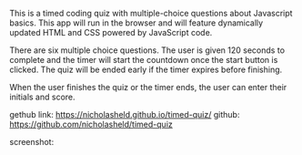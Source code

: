 This is a timed coding quiz with multiple-choice questions about Javascript basics. 
This app will run in the browser and will feature dynamically 
updated HTML and CSS powered by JavaScript code. 

There are six multiple choice questions. The user is given 120 seconds to complete and the timer will start the countdown once the start button is clicked. The quiz will be ended early if the timer expires before finishing. 

When the user finishes the quiz or the timer ends, the user can enter their initials and score.

gethub link: https://nicholasheld.github.io/timed-quiz/
github: https://github.com/nicholasheld/timed-quiz

screenshot: